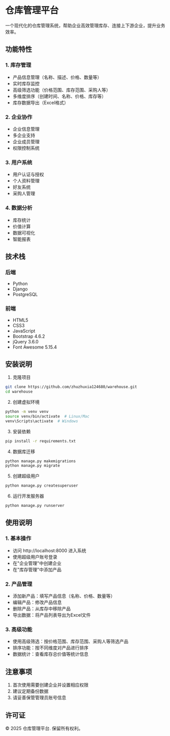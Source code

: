 # 仓库管理平台

一个现代化的仓库管理系统，帮助企业高效管理库存、连接上下游企业，提升业务效率。

## 功能特性

### 1. 库存管理
- 产品信息管理（名称、描述、价格、数量等）
- 实时库存监控
- 高级筛选功能（价格范围、库存范围、采购人等）
- 多维度排序（创建时间、名称、价格、库存等）
- 库存数据导出（Excel格式）

### 2. 企业协作
- 企业信息管理
- 多企业支持
- 企业成员管理
- 权限控制系统

### 3. 用户系统
- 用户认证与授权
- 个人资料管理
- 好友系统
- 采购人管理

### 4. 数据分析
- 库存统计
- 价值计算
- 数据可视化
- 智能报表

## 技术栈

### 后端
- Python
- Django
- PostgreSQL

### 前端
- HTML5
- CSS3
- JavaScript
- Bootstrap 4.6.2
- jQuery 3.6.0
- Font Awesome 5.15.4

## 安装说明

1. 克隆项目
```bash
git clone https://github.com/zhuzhuxia124680/warehouse.git
cd warehouse
```

2. 创建虚拟环境
```bash
python -m venv venv
source venv/bin/activate  # Linux/Mac
venv\Scripts\activate  # Windows
```

3. 安装依赖
```bash
pip install -r requirements.txt
```

4. 数据库迁移
```bash
python manage.py makemigrations
python manage.py migrate
```

5. 创建超级用户
```bash
python manage.py createsuperuser
```

6. 运行开发服务器
```bash
python manage.py runserver
```

## 使用说明

### 1. 基本操作
- 访问 http://localhost:8000 进入系统
- 使用超级用户账号登录
- 在"企业管理"中创建企业
- 在"库存管理"中添加产品

### 2. 产品管理
- 添加新产品：填写产品信息（名称、价格、数量等）
- 编辑产品：修改产品信息
- 删除产品：从库存中移除产品
- 导出数据：将产品列表导出为Excel文件

### 3. 高级功能
- 使用高级筛选：按价格范围、库存范围、采购人等筛选产品
- 排序功能：按不同维度对产品进行排序
- 数据统计：查看库存总价值等统计信息

## 注意事项

1. 首次使用需要创建企业并设置相应权限
2. 建议定期备份数据
3. 请妥善保管管理员账号信息

## 许可证

© 2025 仓库管理平台. 保留所有权利。 